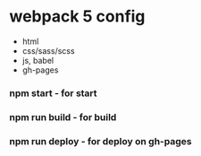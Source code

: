 # webpack 5 config

- html
- css/sass/scss
- js, babel
- gh-pages

### npm start - for start
### npm run build - for build
### npm run deploy - for deploy on gh-pages